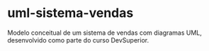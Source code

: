 # uml-sistema-vendas
Modelo conceitual de um sistema de vendas com diagramas UML, desenvolvido como parte do curso DevSuperior.
